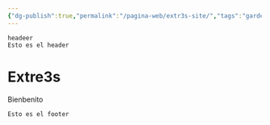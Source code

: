 ```yaml
---
{"dg-publish":true,"permalink":"/pagina-web/extr3s-site/","tags":"gardenEntry"}
---
```






<div class="transclusion internal-embed is-loaded"><div class="markdown-embed">





</div></div>

	headeer
	Esto es el header


# Extre3s

Bienbenito 



<div class="transclusion internal-embed is-loaded"><div class="markdown-embed">





</div></div>

	Esto es el footer